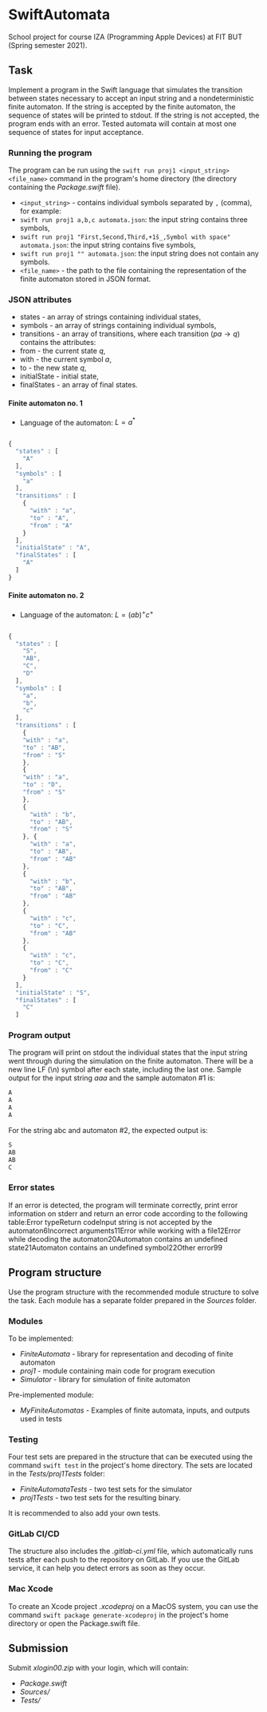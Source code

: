 # SwiftAutomata

School project for course IZA (Programming Apple Devices) at FIT BUT (Spring semester 2021).

## Task

Implement a program in the Swift language that simulates the transition between states necessary to accept an input string and a nondeterministic finite automaton. If the string is accepted by the finite automaton, the sequence of states will be printed to stdout. If the string is not accepted, the program ends with an error. Tested automata will contain at most one sequence of states for input acceptance.
### Running the program

The program can be run using the `swift run proj1 <input_string> <file_name>` command in the program's home directory (the directory containing the *Package.swift* file). 
- `<input_string>` - contains individual symbols separated by `,` (comma), for example: 
- `swift run proj1 a,b,c automata.json`: the input string contains three symbols, 
- `swift run proj1 "First,Second,Third,+1š_,Symbol with space" automata.json`: the input string contains five symbols, 
- `swift run proj1 "" automata.json`: the input string does not contain any symbols. 
- `<file_name>` - the path to the file containing the representation of the finite automaton stored in JSON format.
### JSON attributes
- states - an array of strings containing individual states,
- symbols - an array of strings containing individual symbols, 
- transitions - an array of transitions, where each transition ($`pa \rightarrow q`$) contains the attributes: 
- from - the current state $`q`$, 
- with - the current symbol $`a`$, 
- to - the new state $`q`$,
- initialState - initial state,
- finalStates - an array of final states.
#### Finite automaton no. 1 
- Language of the automaton: $`L=a^*`$

```javascript

{
  "states" : [
    "A"
  ],
  "symbols" : [
    "a"
  ],
  "transitions" : [
    {
      "with" : "a",
      "to" : "A",
      "from" : "A"
    }
  ],
  "initialState" : "A",
  "finalStates" : [
    "A"
  ]
}
```


#### Finite automaton no. 2 
- Language of the automaton: $`L=(ab)^+c^+`$

```javascript

{
  "states" : [
    "S",
    "AB",
    "C",
    "D"
  ],
  "symbols" : [
    "a",
    "b",
    "c"
  ],
  "transitions" : [
    {
    "with" : "a",
    "to" : "AB",
    "from" : "S"
    },
    {
    "with" : "a",
    "to" : "D",
    "from" : "S"
    },
    {
      "with" : "b",
      "to" : "AB",
      "from" : "S"
    }, {
      "with" : "a",
      "to" : "AB",
      "from" : "AB"
    },
    {
      "with" : "b",
      "to" : "AB",
      "from" : "AB"
    },
    {
      "with" : "c",
      "to" : "C",
      "from" : "AB"
    },
    {
      "with" : "c",
      "to" : "C",
      "from" : "C"
    }
  ],
  "initialState" : "S",
  "finalStates" : [
    "C"
  ]
```

### Program output

The program will print on stdout the individual states that the input string went through during the simulation on the finite automaton. There will be a new line LF (\n) symbol after each state, including the last one. Sample output for the input string *aaa* and the sample automaton #1 is:

```swift
A
A
A
A
```

<!--There is a space on the last line for proper rendering-->

For the string abc and automaton #2, the expected output is:

```swift
S
AB
AB
C
```

<!--There is a space on the last line for proper rendering-->
### Error states

If an error is detected, the program will terminate correctly, print error information on stderr and return an error code according to the following table:Error typeReturn codeInput string is not accepted by the automaton6Incorrect arguments11Error while working with a file12Error while decoding the automaton20Automaton contains an undefined state21Automaton contains an undefined symbol22Other error99
## Program structure

Use the program structure with the recommended module structure to solve the task. Each module has a separate folder prepared in the *Sources* folder.
### Modules

To be implemented: 
- *FiniteAutomata* - library for representation and decoding of finite automaton 
- *proj1* - module containing main code for program execution 
- *Simulator* - library for simulation of finite automaton

Pre-implemented module: 
- *MyFiniteAutomatas* - Examples of finite automata, inputs, and outputs used in tests
### Testing

Four test sets are prepared in the structure that can be executed using the command `swift test` in the project's home directory. The sets are located in the *Tests/proj1Tests* folder: 
- *FiniteAutomataTests* - two test sets for the simulator 
- *proj1Tests* - two test sets for the resulting binary.

It is recommended to also add your own tests.
### GitLab CI/CD

The structure also includes the *.gitlab-ci.yml* file, which automatically runs tests after each push to the repository on GitLab. If you use the GitLab service, it can help you detect errors as soon as they occur.
### Mac Xcode

To create an Xcode project *.xcodeproj* on a MacOS system, you can use the command `swift package generate-xcodeproj` in the project's home directory or open the Package.swift file.
## Submission

Submit *xlogin00.zip* with your login, which will contain: 
- *Package.swift* 
- *Sources/* 
- *Tests/*

